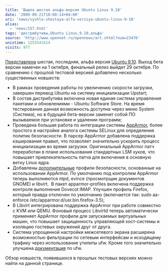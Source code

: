 ```yaml
---
title: 'Вышла шестая альфа-версия Ubuntu Linux 9.10'
date: '2009-09-21T18:00:14+04:00'
uri: 'news/vyshla-shestaya-alfa-versiya-ubuntu-linux-9-10'
alias: 
  - 'news/157.html'
tags: 'дистрибутивы,Ubuntu Linux,9.10,альфа'
source: 'http://www.opennet.ru/opennews/art.shtml?num=23476'
unixtime: 1253541614
visits: 977
---
```

[Представлена](http://www.mail-archive.com/ubuntu-devel-announce@lists.ubuntu.com/msg00388.html) шестая, последняя, альфа версия [Ubuntu 9.10](http://www.ubuntu.com/testing/karmic/alpha6). Выход бета версии намечен на 1 октября, финальный релиз выйдет 29 октября. По сравнению с прошлой тестовой версией добавлено несколько существенных новшеств:

*   В рамках проведения работы по увеличению скорости загрузки, завершен перевод Ubuntu на систему инициализации Upstart;
*   В состав дистрибутива включена новая единая система управления пакетами и обновлениями - Ubuntu Software Store. На время тестирование данная возможность доступна через меню System (Система), но в будущей бета-версии заменит собой ПО вызываемое при установке и удалении программ;
*   Проведена большая работа по интеграции системы [AppArmor](https://wiki.ubuntu.com/AppArmor), более простого в настройке аналога системы SELinux для определения политик безопасности. В парсер AppArmor добавлена поддержка кэширования правил, что позволяет значительно ускорить процесс инициализации во время загрузки. Оригинальный AppArmor патч переработан в плане использования стандартных LSM хуков, что повышает привлекательность патча для включения в основную ветку Linux ядра.
*   Добавлены [дополнительные](https://wiki.ubuntu.com/SecurityTeam/KnowledgeBase/AppArmorProfiles) профили безопасности, основанные на использовании AppArmor. По умолчанию под контролем AppArmor теперь выполняются ntpd, evince (просмотрщик документов GNOME) и libvirt.  В пакет apparmor-profiles включена поддержка контроля выполнения Dovecot IMAP. Улучшен профиль Firefox, который правда отключен по умолчанию (включается так: sudo aa-enforce /etc/apparmor.d/usr.bin.firefox-3.5);
*   В Libvirt интегрирована поддержка AppArmor при работе совместно с KVM или QEMU. Фоновый процесс Libvirtd теперь автоматически применяет AppArmor профили для запускаемых виртуальных машин, что повышает защищенность управляющей хост-системы и изоляцию гостевых окружений друг от друга.
*   Система упрощенной настройки межсетевого экрана расширена возможностью фильтрации по сетевым интерфейсам и исходящему трафику через использование утилиты ufw. Кроме того значительно улучшена [документация](https://wiki.ubuntu.com/UbuntuFirewall#Features) по ufw.

Обзор новшеств, появившихся в прошлых тестовых версиях можно найти на данной странице.
